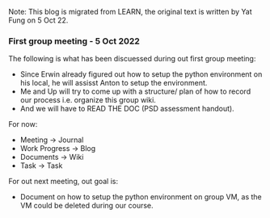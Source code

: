 Note: This blog is migrated from LEARN, the original text is written by Yat Fung on 5 Oct 22.

### First group meeting -  5 Oct 2022

The following is what has been discuessed during out first group meeting:

- Since Erwin already figured out how to setup the python environment on his local, he will assisst Anton to setup the environment.
- Me and Up will try to come up with a structure/ plan of how to record our process  i.e. organize this group wiki.
- And we will have to READ THE DOC (PSD assessment handout).

For now:

- Meeting -> Journal
- Work Progress -> Blog
- Documents -> Wiki
- Task -> Task

For out next meeting, out goal is:

- Document on how to setup the python environment on group VM, as the VM could be deleted during our course.

